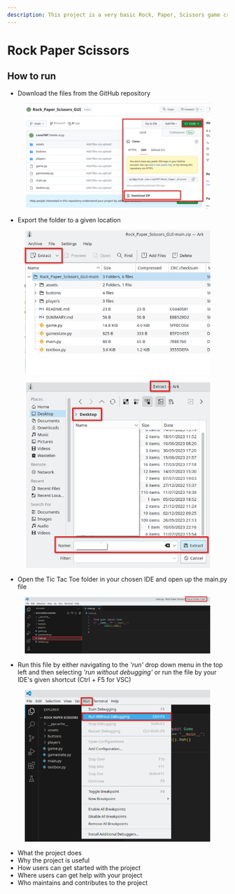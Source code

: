 ```yaml
---
description: This project is a very basic Rock, Paper, Scissors game created with Pygame
---
```


# Rock Paper Scissors

## How to run

* Download the files from the GitHub repository

<figure><img src=".gitbook/assets/rock_paper_scissors.png" alt=""><figcaption></figcaption></figure>

* Export the folder to a given location&#x20;

<figure><img src=".gitbook/assets/extract.png" alt=""><figcaption></figcaption></figure>

<figure><img src=".gitbook/assets/extract_2.png" alt=""><figcaption></figcaption></figure>

* Open the Tic Tac Toe folder in your chosen IDE and open up the main.py file

<figure><img src=".gitbook/assets/run.png" alt=""><figcaption></figcaption></figure>

* Run this file by either navigating to the _'run'_ drop down menu in the top left and then selecting _'run without debugging'_ or run the file by your IDE's given shortcut (Ctrl + F5 for VSC)

<figure><img src=".gitbook/assets/run2.png" alt=""><figcaption></figcaption></figure>



* What the project does
* Why the project is useful
* How users can get started with the project
* Where users can get help with your project
* Who maintains and contributes to the project
